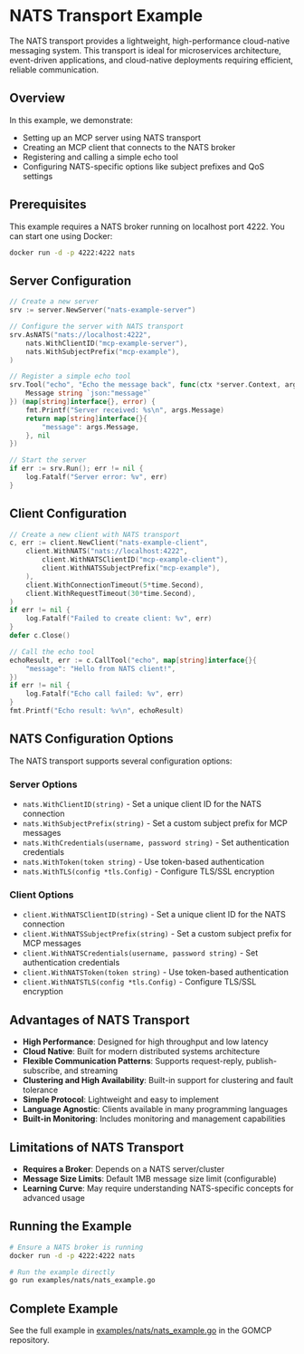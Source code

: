 # NATS Transport Example

The NATS transport provides a lightweight, high-performance cloud-native messaging system. This transport is ideal for microservices architecture, event-driven applications, and cloud-native deployments requiring efficient, reliable communication.

## Overview

In this example, we demonstrate:

- Setting up an MCP server using NATS transport
- Creating an MCP client that connects to the NATS broker
- Registering and calling a simple echo tool
- Configuring NATS-specific options like subject prefixes and QoS settings

## Prerequisites

This example requires a NATS broker running on localhost port 4222. You can start one using Docker:

```bash
docker run -d -p 4222:4222 nats
```

## Server Configuration

```go
// Create a new server
srv := server.NewServer("nats-example-server")

// Configure the server with NATS transport
srv.AsNATS("nats://localhost:4222",
    nats.WithClientID("mcp-example-server"),
    nats.WithSubjectPrefix("mcp-example"),
)

// Register a simple echo tool
srv.Tool("echo", "Echo the message back", func(ctx *server.Context, args struct {
    Message string `json:"message"`
}) (map[string]interface{}, error) {
    fmt.Printf("Server received: %s\n", args.Message)
    return map[string]interface{}{
        "message": args.Message,
    }, nil
})

// Start the server
if err := srv.Run(); err != nil {
    log.Fatalf("Server error: %v", err)
}
```

## Client Configuration

```go
// Create a new client with NATS transport
c, err := client.NewClient("nats-example-client",
    client.WithNATS("nats://localhost:4222",
        client.WithNATSClientID("mcp-example-client"),
        client.WithNATSSubjectPrefix("mcp-example"),
    ),
    client.WithConnectionTimeout(5*time.Second),
    client.WithRequestTimeout(30*time.Second),
)
if err != nil {
    log.Fatalf("Failed to create client: %v", err)
}
defer c.Close()

// Call the echo tool
echoResult, err := c.CallTool("echo", map[string]interface{}{
    "message": "Hello from NATS client!",
})
if err != nil {
    log.Fatalf("Echo call failed: %v", err)
}
fmt.Printf("Echo result: %v\n", echoResult)
```

## NATS Configuration Options

The NATS transport supports several configuration options:

### Server Options

- `nats.WithClientID(string)` - Set a unique client ID for the NATS connection
- `nats.WithSubjectPrefix(string)` - Set a custom subject prefix for MCP messages
- `nats.WithCredentials(username, password string)` - Set authentication credentials
- `nats.WithToken(token string)` - Use token-based authentication
- `nats.WithTLS(config *tls.Config)` - Configure TLS/SSL encryption

### Client Options

- `client.WithNATSClientID(string)` - Set a unique client ID for the NATS connection
- `client.WithNATSSubjectPrefix(string)` - Set a custom subject prefix for MCP messages
- `client.WithNATSCredentials(username, password string)` - Set authentication credentials
- `client.WithNATSToken(token string)` - Use token-based authentication
- `client.WithNATSTLS(config *tls.Config)` - Configure TLS/SSL encryption

## Advantages of NATS Transport

- **High Performance**: Designed for high throughput and low latency
- **Cloud Native**: Built for modern distributed systems architecture
- **Flexible Communication Patterns**: Supports request-reply, publish-subscribe, and streaming
- **Clustering and High Availability**: Built-in support for clustering and fault tolerance
- **Simple Protocol**: Lightweight and easy to implement
- **Language Agnostic**: Clients available in many programming languages
- **Built-in Monitoring**: Includes monitoring and management capabilities

## Limitations of NATS Transport

- **Requires a Broker**: Depends on a NATS server/cluster
- **Message Size Limits**: Default 1MB message size limit (configurable)
- **Learning Curve**: May require understanding NATS-specific concepts for advanced usage

## Running the Example

```bash
# Ensure a NATS broker is running
docker run -d -p 4222:4222 nats

# Run the example directly
go run examples/nats/nats_example.go
```

## Complete Example

See the full example in [examples/nats/nats_example.go](https://github.com/localrivet/gomcp/tree/main/examples/nats/nats_example.go) in the GOMCP repository.
